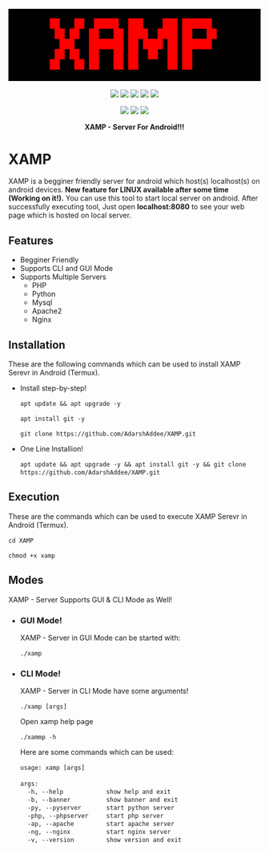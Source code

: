 <!-- XAMP: For Linux and Android --->

<p align="center">
  <img src=".github/logo/xamp.png">
</p>

<p align="center">
  <img src="https://img.shields.io/github/stars/AdarshAddee/XAMP?style=for-the-badge">
  <img src="https://img.shields.io/github/forks/AdarshAddee/XAMP?color=teal&style=for-the-badge">
  <img src="https://img.shields.io/github/issues/AdarshAddee/XAMP?color=red&style=for-the-badge">
  <img src="https://img.shields.io/badge/Version-v1.0-green?style=for-the-badge">
  <img src="https://img.shields.io/github/license/AdarshAddee/XAMP?style=for-the-badge">
</p>

<p align="center">
  <img src="https://img.shields.io/badge/Author-AdarshAddee-blue?style=flat-square">
  <img src="https://img.shields.io/badge/Written%20In-Bash-darkcyan?style=flat-square">
  <img src="https://hits.seeyoufarm.com/api/count/incr/badge.svg?url=https%3A%2F%2Fgithub.com%2FAdarshAddee%2FXAMP&title=Visitors&edge_flat=false"/></a>
</p>

<p align="center">
  <b>XAMP - Server For Android!!!</b>
</p>

##

# XAMP
XAMP is a begginer friendly server for android which host(s) localhost(s) on android devices. <b>New feature for LINUX available after some time (Working on it!).</b> You can use this tool to start local server on android. After successfully executing tool, Just open <b>localhost:8080</b> to see your web page which is hosted on local server. 

## Features
- Begginer Friendly
- Supports CLI and GUI Mode
- Supports Multiple Servers
  - PHP
  - Python
  - Mysql
  - Apache2
  - Nginx

## Installation 
These are the following commands which can be used to install XAMP Serevr in Android (Termux).
- Install step-by-step!
  ```
  apt update && apt upgrade -y
  ```
  ```
  apt install git -y
  ```
  ```
  git clone https://github.com/AdarshAddee/XAMP.git
  ```
  
- One Line Installion!
  ```
  apt update && apt upgrade -y && apt install git -y && git clone https://github.com/AdarshAddee/XAMP.git
  ```
  
## Execution
These are the commands which can be used to execute XAMP Serevr in Android (Termux).
```
cd XAMP
```
```
chmod +x xamp
```

## Modes
XAMP - Server Supports GUI & CLI Mode as Well!
- ### GUI Mode!
  XAMP - Server in GUI Mode can be started with:
  ```
  ./xamp
  ```
- ### CLI Mode!
  XAMP - Server  in CLI Mode have some arguments!
  ```
  ./xamp [args]
  ```
  
  Open xamp help page
  
  ```
  ./xammp -h
  ```
  
  Here are some commands which can be used:
  ```
  usage: xamp [args]
  
  args:
    -h, --help            show help and exit
    -b, --banner          show banner and exit
    -py, --pyserver       start python server
    -php, --phpserver     start php server
    -ap, --apache         start apache server
    -ng, --nginx          start nginx server
    -v, --version         show version and exit
  ```



